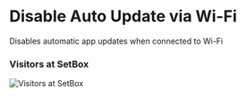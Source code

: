 # Disable Auto Update via Wi-Fi 

Disables automatic app updates when connected to Wi-Fi 

### Visitors at SetBox
![Visitors at SetBox](https://visitor-badge.laobi.icu/badge?page_id=YasserYaY/disable-auto-update-app-via-wifi) 
